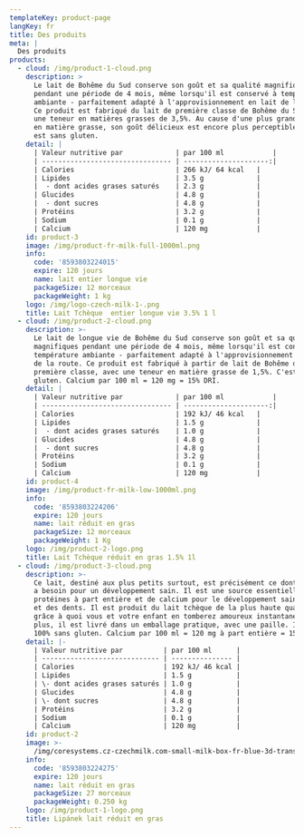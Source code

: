 ```yaml
---
templateKey: product-page
langKey: fr
title: Des produits
meta: |
  Des produits
products:
  - cloud: /img/product-1-cloud.png
    description: >
      Le lait de Bohême du Sud conserve son goût et sa qualité magnifiques
      pendant une période de 4 mois, même lorsqu'il est conservé à température
      ambiante - parfaitement adapté à l'approvisionnement en lait de la route.
      Ce produit est fabriqué du lait de première classe de Bohême du Sud, avec
      une teneur en matières grasses de 3,5%. Au cause d'une plus grande teneur
      en matière grasse, son goût délicieux est encore plus perceptible. Ce lait
      est sans gluten.
    detail: |
      | Valeur nutritive par             | par 100 ml            |
      | -------------------------------- | ---------------------:|
      | Calories                         | 266 kJ/ 64 kcal   |
      | Lipides                          | 3.5 g             |
      |  - dont acides grases saturés    | 2.3 g             |
      | Glucides                         | 4.8 g             |
      |  - dont sucres                   | 4.8 g             |
      | Protéins                         | 3.2 g             |
      | Sodium                           | 0.1 g             |
      | Calcium                          | 120 mg            |
    id: product-3
    image: /img/product-fr-milk-full-1000ml.png
    info:
      code: '8593803224015'
      expire: 120 jours
      name: lait entier longue vie
      packageSize: 12 morceaux
      packageWeight: 1 kg
    logo: /img/logo-czech-milk-1-.png
    title: Lait Tchèque  entier longue vie 3.5% 1 l
  - cloud: /img/product-2-cloud.png
    description: >-
      Le lait de longue vie de Bohême du Sud conserve son goût et sa qualité
      magnifiques pendant une période de 4 mois, même lorsqu'il est conserve à
      température ambiante - parfaitement adapté à l'approvisionnement en lait
      de la route. Ce produit est fabriqué à partir de lait de Bohême du Sud de
      première classe, avec une teneur en matière grasse de 1,5%. C'est sans
      gluten. Calcium par 100 ml = 120 mg = 15% DRI.
    detail: |
      | Valeur nutritive par             | par 100 ml            |
      | -------------------------------- | ---------------------:|
      | Calories                         | 192 kJ/ 46 kcal   |
      | Lipides                          | 1.5 g             |
      |  - dont acides grases saturés    | 1.0 g             |
      | Glucides                         | 4.8 g             |
      |  - dont sucres                   | 4.8 g             |
      | Protéins                         | 3.2 g             |
      | Sodium                           | 0.1 g             |
      | Calcium                          | 120 mg            |
    id: product-4
    image: /img/product-fr-milk-low-1000ml.png
    info:
      code: '8593803224206'
      expire: 120 jours
      name: lait réduit en gras
      packageSize: 12 morceaux
      packageWeight: 1 Kg
    logo: /img/product-2-logo.png
    title: Lait Tchèque réduit en gras 1.5% 1l
  - cloud: /img/product-3-cloud.png
    description: >-
      Ce lait, destiné aux plus petits surtout, est précisément ce dont le corps
      a besoin pour un développement sain. Il est une source essentielle de
      protéines à part entière et de calcium pour le développement sain des os
      et des dents. Il est produit du lait tchèque de la plus haute qualité,
      grâce à quoi vous et votre enfant en tomberez amoureux instantanément. De
      plus, il est livré dans un emballage pratique, avec une paille. Il est
      100% sans gluten. Calcium par 100 ml = 120 mg à part entière = 15% DRI.
    detail: |-
      | Valeur nutritive par          | par 100 ml      |
      | ----------------------------- | --------------- |
      | Calories                      | 192 kJ/ 46 kcal |
      | Lipides                       | 1.5 g           |
      | \- dont acides grases saturés | 1.0 g           |
      | Glucides                      | 4.8 g           |
      | \- dont sucres                | 4.8 g           |
      | Protéins                      | 3.2 g           |
      | Sodium                        | 0.1 g           |
      | Calcium                       | 120 mg          |
    id: product-2
    image: >-
      /img/coresystems.cz-czechmilk.com-small-milk-box-fr-blue-3d-transparent-ver.1.0-1-.png
    info:
      code: '8593803224275'
      expire: 120 jours
      name: lait réduit en gras
      packageSize: 27 morceaux
      packageWeight: 0.250 kg
    logo: /img/product-1-logo.png
    title: Lipánek lait réduit en gras
---
```


